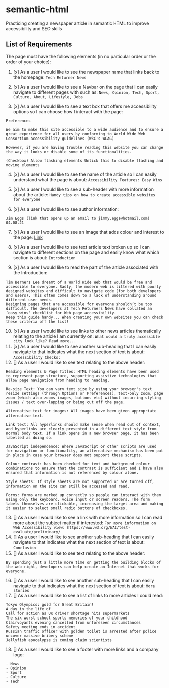 # semantic-html
Practicing creating a newspaper article in semantic HTML to improve accessibility and SEO skills 

## List of Requirements

The page must have the following elements (in no particular order or the order of your choice):

1. [x] As a user I would like to see the newspaper name that links back to the homepage:
```Tech Returner News```

2. [x] As a user I would like to see a Navbar on the page that I can easily navigate to different pages with such as:
```News, Opinion, Tech, Sport, Culture, About, Lifestyle, Jobs```

3. [x] As a user I would like to see a text box that offers me accessibility options so I can choose how I interact with the page:
```
Preferences

We aim to make this site accessible to a wide audience and to ensure a great experience for all users by conforming to World Wide Web Consortium accessibility guidelines (W3C's WCAG)

However, if you are having trouble reading this website you can change the way it looks or disable some of its functionalities.

(Checkbox) Allow flashing elements Untick this to disable flashing and moving elements
```
4. [x] As a user I would like to see the name of the article so I can easily understand what the page is about:
```Accessibility Features: Easy Wins```

5. [x] As a user I would like to see a sub-header with more information about the article:
```Handy tips on how to create accessible websites for everyone```

6. [x] As a user I would like to see author information:
```
Jim Eggs (link that opens up an email to jimmy.eggs@hotmail.com)
04.08.21
```

7. [x] As a user I would like to see an image that adds colour and interest to the page: [Link](https://drive.google.com/file/d/1Np7RIF0iANdU2jQe1RQKn_p4tKhyIBg5/view)

8. [x] As a user I would like to see text article text broken up so I can navigate to different sections on the page and easily know what which section is about:
```Introduction```

9. [x] As a user I would like to read the part of the article associated with the Introduction:
```
Tim Berners Lee dreamt of a World Wide Web that would be free and accessible to everyone. Sadly, the modern web is littered with poorly designed websites and difficult to navigate code (for both developers and users). This often comes down to a lack of understanding around different user needs.
Designing pages that are accessible for everyone shouldn’t be too difficult. The developers at Tech Returners News have collated an ‘easy wins' checklist for Web page accessibility.
Keep this guide handy... When creating your own websites you can check these criteria off the list!
```
10. [x] As a user I would like to see links to other news articles thematically relating to the article I am currently on: ```What would a truly accessible city look like? Read more...```
11. [x] As a user I would like to see another sub-heading that I can easily navigate to that indicates what the next section of text is about: ```Accessibility Checks:```
12. [] As a user I would like to see text relating to the above header:
```
Heading elements & Page Titles: HTML heading elements have been used to represent page structure, supporting assistive technologies that allow page navigation from heading to heading.

Re-size Text: You can vary text size by using your browser's text resize settings (through Options or Preferences), text-only zoom, page zoom (which also zooms images, buttons etc) without incurring styling issues / text over-lapping or being cut off the page.

Alternative text for images: All images have been given appropriate alternative text.

Link text: All hyperlinks should make sense when read out of context, and hyperlinks are clearly presented in a different text style from normal body text. If a link opens in a new browser page, it has been labelled as doing so.

JavaScript independence: Where JavaScript or other scripts are used for navigation or functionality, an alternative mechanism has been put in place in case your browser does not support these scripts.

Colour contrast: has been checked for text and background colour combinations to ensure that the contrast is sufficient and I have also ensured that information is not referenced by colour alone.

Style sheets: If style sheets are not supported or are turned off, information on the site can still be accessed and read.

Forms: forms are marked up correctly so people can interact with them using only the keyboard, voice input or screen readers. The form labels themselves are clickable, increasing the target area and making it easier to select small radio buttons of checkboxes.
```
13. [] As a user I would like to see a link with more information so I can read more about the subject matter if interested: ```For more information on Web Accessibility view: https://www.w3.org/WAI/test-evaluate/preliminary/```
14. [] As a user I would like to see another sub-heading that I can easily navigate to that indicates what the next section of text is about: ```Conclusion```
15. [] As a user I would like to see text relating to the above header:
```
By spending just a little more time on getting the building blocks of the web right, developers can help create an Internet that works for everyone.
```
16. [] As a user I would like to see another sub-heading that I can easily navigate to that indicates what the next section of text is about:
```More stories```
17. [] As a user I would like to see a list of links to more articles I could read:
```
Tokyo Olympics: gold for Great Britain!
A day in the life of
Call for action as UK driver shortage hits supermarkets
The six worst school sports memories of your childhood
Clairvoyants evening cancelled from unforeseen circumstances
Safety meeting ends in accident
Russian traffic officer with golden toilet is arrested after police uncover massive bribery scheme
Jellyfish apocalypse is coming claim scientists
```
18. [] As a user I would like to see a footer with more links and a company logo:
```
- News
- Opinion
- Sport
- Culture
- Tech
```
